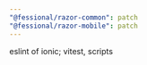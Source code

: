 ```yaml
---
"@fessional/razor-common": patch
"@fessional/razor-mobile": patch
---
```


eslint of ionic; vitest, scripts
